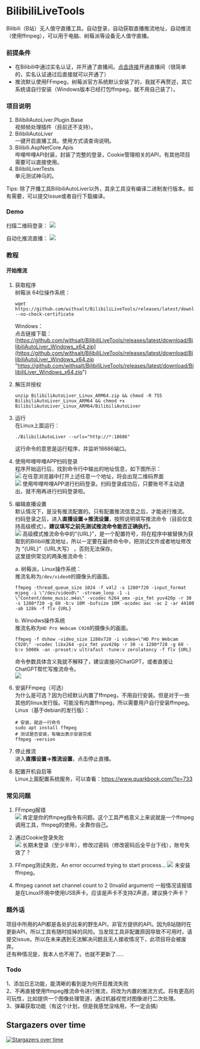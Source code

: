 # BilibiliLiveTools

Bilibili（B站）无人值守直播工具。自动登录，自动获取直播推流地址，自动推流（使用ffmpeg），可以用于电脑、树莓派等设备无人值守直播。  

### 前提条件  
- 在Bilibili中通过实名认证，并开通了直播间。[点击连接](https://link.bilibili.com/p/center/index "点击连接")开通直播间（很简单的，实名认证通过后直接就可以开通了）  
- 推流默认使用FFmpeg，树莓派官方系统默认安装了的，我就不再赘述，其它系统请自行安装（Windows版本已经打包ffmpeg，就不用自己装了）。  

### 项目说明
1. BilibiliAutoLiver.Plugin.Base  
视频帧处理插件（目前还不支持）。  
2. BilibiliAutoLiver  
一键开启直播工具。使用方式请查询说明。  
3. Bilibili.AspNetCore.Apis  
哔哩哔哩API封装，封装了完整的登录，Cookie管理相关的API，有其他项目需要可以直接使用。  
4. BilibiliLiverTests  
单元测试神马的。  

Tips: 除了开播工具BilibiliAutoLiver以外，其余工具没有编译二进制发行版本。如有需要，可以提交Issue或者自行下载编译。  

### Demo
扫描二维码登录：
![](https://raw.githubusercontent.com/withsalt/BilibiliLiveTools/master/docs/images/demo_qrcode_login.jpg)

自动化推流直播：
![](https://raw.githubusercontent.com/withsalt/BilibiliLiveTools/master/docs/images/demo.jpg)


### 教程

#### 开始推流
1. 获取程序  
   树莓派 64位操作系统：  
   ```shell
   wget https://github.com/withsalt/BilibiliLiveTools/releases/latest/download/BilibiliAutoLiver_Linux_ARM64.zip --no-check-certificate
   ```

   Windows：  
   点击链接下载：[https://github.com/withsalt/BilibiliLiveTools/releases/latest/download/BilibiliAutoLiver_Windows_x64.zip](https://github.com/withsalt/BilibiliLiveTools/releases/latest/download/BilibiliAutoLiver_Windows_x64.zip "https://github.com/withsalt/BilibiliLiveTools/releases/latest/download/BilibiliLiver_Windows_x64.zip")

3. 解压并授权  
   ```shell
   unzip BilibiliAutoLiver_Linux_ARM64.zip && chmod -R 755 BilibiliAutoLiver_Linux_ARM64 && chmod +x BilibiliAutoLiver_Linux_ARM64/BilibiliAutoLiver
   ```

4. 运行  
   在Linux上面运行：  
   ```shell
   ./BilibiliAutoLiver --urls="http://*:18686"  
   ```
   这行命令的意思是运行程序，并监听18686端口。  

3. 使用哔哩哔哩APP扫码登录  
   程序开始运行后，找到命令行中输出的地址信息，如下图所示：  
   ![](https://raw.githubusercontent.com/withsalt/BilibiliLiveTools/master/docs/images/use_qrcode_login.jpg)
   在任意浏览器中打开上述任意一个地址，将会出现二维码界面  
   ![](https://raw.githubusercontent.com/withsalt/BilibiliLiveTools/master/docs/images/demo_qrcode_login.jpg)
   使用哔哩哔哩APP进行扫码登录。扫码登录成功后，只要账号不主动退出，就不用再进行扫码登录啦。  

5. 编辑直播设置  
   默认情况下，是没有推流配置的。只有配置推流信息之后，才能进行推流。  
   扫码登录之后，进入**直播设置->推流设置**，按照说明填写推流命令（目前仅支持高级模式）。**建议填写之前先测试推流命令能否正确执行。**  
   ![](https://raw.githubusercontent.com/withsalt/BilibiliLiveTools/master/docs/images/push_setting.jpg)
   高级模式推流命令中的“{URL}”，是一个配置符号，将在程序中被替换为获取到的Bilibili推流地址，所以一定要在最终命令中，把测试文件或者地址修改为 “{URL}”（URL大写） ，否则无法保存。  
   这里提供常见的两条推流命令：  
   
   a. 树莓派，Linux操作系统：  
   推流名称为`/dev/video0`的摄像头的画面。  
   ```shell
   ffmpeg -thread_queue_size 1024 -f v4l2 -s 1280*720 -input_format mjpeg -i \"/dev/video0\" -stream_loop -1 -i \"Content/demo_music.m4a\" -vcodec h264_omx -pix_fmt yuv420p -r 30 -s 1280*720 -g 60 -b:v 10M -bufsize 10M -acodec aac -ac 2 -ar 44100 -ab 128k -f flv {URL}
   ```
   b. Winodws操作系统  
   推流名称为`HD Pro Webcam C920`的摄像头的画面。  
   ```shell
   ffmpeg -f dshow -video_size 1280x720 -i video=\"HD Pro Webcam C920\" -vcodec libx264 -pix_fmt yuv420p -r 30 -s 1280*720 -g 60 -b:v 5000k -an -preset:v ultrafast -tune:v zerolatency -f flv {URL}
   ```
   命令参数具体含义我就不解释了，建议直接问ChatGPT，或者直接让ChatGPT帮忙写推流命令。  
   ![](https://raw.githubusercontent.com/withsalt/BilibiliLiveTools/master/docs/images/ffmpeg_chatgpt_desc.jpg)

7. 安装FFmpeg（可选）  
   为什么是可选？因为已经默认内置了ffmpeg，不用自行安装。但是对于一些其他的linux发行版。可能没有内置ffmpeg，所以需要用户自行安装ffmpeg。  
   Linux（基于debian的发行版）：  
   ```shell
   # 安装，就这一行命令
   sudo apt install ffmpeg
   # 测试是否安装，有输出表示安装完成
   ffmpeg -version
   ```

8. 停止推流  
进入**直播设置->推流设置**，点击停止直播。  

9. 配置开机自启等  
Linux上面配置系统服务，可以查看：https://www.quarkbook.com/?p=733  

### 常见问题

1. FFmpeg报错  
![](https://raw.githubusercontent.com/withsalt/BilibiliLiveTools/master/docs/images/5.png)
肯定是你的ffmpeg指令有问题。这个工具严格意义上来说就是一个ffmpeg调用工具，ffmpeg的使用，全靠你自己。  

2. 通过Cookie登录失败  
![](https://raw.githubusercontent.com/withsalt/BilibiliLiveTools/master/docs/images/6.png)
长期未登录（至少半年），修改过密码（修改密码后全平台下线），账号失效了？

3. FFmpeg测试失败，An error occurred trying to start process...
![](https://raw.githubusercontent.com/withsalt/BilibiliLiveTools/master/docs/images/not_install_ffmpeg.jpg)
未安装ffmpeg。

4. ffmpeg cannot set channel count to 2 (Invalid argument)
一般情况该报错是在Linux环境中使用USB声卡。应该是声卡不支持2声道，建议换个声卡？

### 题外话
项目中所用的API都是各处扒拉来的野生API，非官方提供的API。因为B站随时在更新API，所以工具有随时挂掉的风险。当发现工具非配置原因导致不可用时，请提交issue。所以在未来遇到无法解决问题且无人接收情况下，此项目将会被废弃。  
还有种情况是，我本人也不用了。也就不更新了.....  

### Todo
1、添加日志功能，能清晰的看到是为何开启推流失败  
2、不再直接使用ffmpeg推流命令进行推流，将改为内置的推流方式。将有更高的可玩性，比如提供一个图像处理管道，通过机器视觉对图像进行二次处理。  
3、弹幕获取功能（有这个计划，但是我感觉没啥用，不一定会搞）  

 ## Stargazers over time
[![Stargazers over time](https://starchart.cc/withsalt/BilibiliLiveTools.svg)](https://starchart.cc/withsalt/BilibiliLiveTools)

